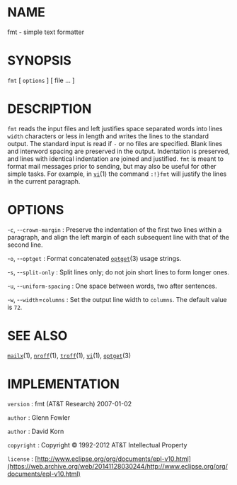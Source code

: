 # NAME

fmt - simple text formatter

# SYNOPSIS

`fmt` \[ `options` \] \[ file ... \]

# DESCRIPTION

`fmt` reads the input files and left justifies space separated words
into lines `width` characters or less in length and writes the lines to
the standard output. The standard input is read if `-` or no files are
specified. Blank lines and interword spacing are preserved in the
output. Indentation is preserved, and lines with identical indentation
are joined and justified.
`fmt` is meant to format mail messages prior to sending, but may also
be useful for other simple tasks. For example, in
[`vi`](/web/20141128030244/http://www2.research.att.com/~astopen/man/man1/vi.html)(1)
the command `:!}fmt` will justify the lines in the current paragraph.

# OPTIONS

-`c`, --`crown-margin`
:   Preserve the indentation of the first two lines within a paragraph,
    and align the left margin of each subsequent line with that of the
    second line.

-`o`, --`optget`
:   Format concatenated
    [`optget`](/web/20141128030244/http://www2.research.att.com/~astopen/man/man3/optget.html)(3)
    usage strings.

-`s`, --`split-only`
:   Split lines only; do not join short lines to form longer ones.

-`u`, --`uniform-spacing`
:   One space between words, two after sentences.

-`w`, --`width`=`columns`
:   Set the output line width to `columns`. The default value is `72`.

# SEE ALSO

[`mailx`](/web/20141128030244/http://www2.research.att.com/~astopen/man/man1/mailx.html)(1),
[`nroff`](/web/20141128030244/http://www2.research.att.com/~astopen/man/man1/nroff.html)(1),
[`troff`](/web/20141128030244/http://www2.research.att.com/~astopen/man/man1/troff.html)(1),
[`vi`](/web/20141128030244/http://www2.research.att.com/~astopen/man/man1/vi.html)(1),
[`optget`](/web/20141128030244/http://www2.research.att.com/~astopen/man/man3/optget.html)(3)

# IMPLEMENTATION

`version`
:   fmt (AT&T Research) 2007-01-02

`author`
:   Glenn Fowler

`author`
:   David Korn

`copyright`
:   Copyright © 1992-2012 AT&T Intellectual Property

`license`
:   [http://www.eclipse.org/org/documents/epl-v10.html](https://web.archive.org/web/20141128030244/http://www.eclipse.org/org/documents/epl-v10.html)



